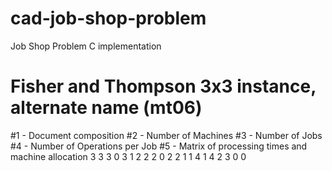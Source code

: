 # cad-job-shop-problem

Job Shop Problem C implementation

# Fisher and Thompson 3x3 instance, alternate name (mt06)

#1 - Document composition
#2 - Number of Machines
#3 - Number of Jobs
#4 - Number of Operations per Job
#5 - Matrix of processing times and machine allocation
3
3
3
0 3 1 2 2 2
0 2 2 1 1 4
1 4 2 3 0 0
